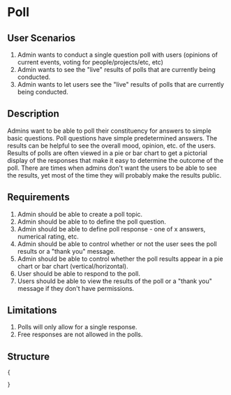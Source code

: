 Poll
====

User Scenarios
--------------
1. Admin wants to conduct a single question poll with users (opinions of current events, voting for people/projects/etc, etc)
2. Admin wants to see the "live" results of polls that are currently being conducted.
3. Admin wants to let users see the "live" results of polls that are currently being conducted.

Description
-----------
Admins want to be able to poll their constituency for answers to simple basic questions.  Poll questions have simple predetermined answers.  The results can be helpful to see the overall mood, opinion, etc. of the users.  Results of polls are often viewed in a pie or bar chart to get a pictorial display of the responses that make it easy to determine the outcome of the poll.  There are times when admins don't want the users to be able to see the results, yet most of the time they will probably make the results public.

Requirements
------------
1. Admin should be able to create a poll topic.
2. Admin should be able to to define the poll question.
3. Admin should be able to define poll response - one of x answers, numerical rating, etc.
4. Admin should be able to control whether or not the user sees the poll results or a "thank you" message.
5. Admin should be able to control whether the poll results appear in a pie chart or bar chart (vertical/horizontal).
6. User should be able to respond to the poll.
7. Users should be able to view the results of the poll or a "thank you" message if they don't have permissions.

Limitations
-----------
1. Polls will only allow for a single response.
2. Free responses are not allowed in the polls.

Structure
---------
```
{

}
```

